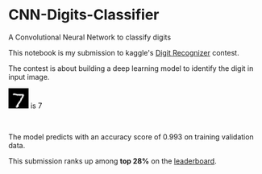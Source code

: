 # CNN-Digits-Classifier
A Convolutional Neural Network to classify digits

This notebook is my submission to kaggle's <a href='https://www.kaggle.com/c/digit-recognizer'>Digit Recognizer</a> contest.

The contest is about building a deep learning model to identify the digit in input image.

<img src="seven.png" width="40" > is 7

<br>

The model predicts with an accuracy score of 0.993 on training validation data.

This submission ranks up among **top 28%** on the <a href="https://www.kaggle.com/c/digit-recognizer/leaderboard">leaderboard</a>.
